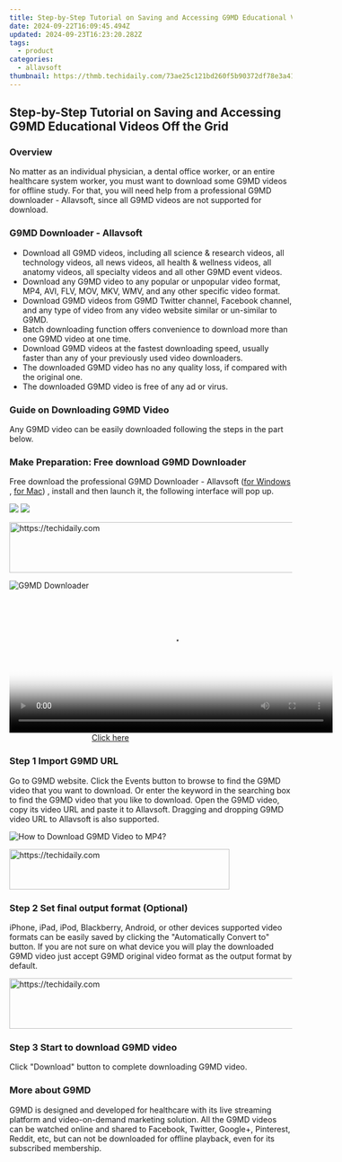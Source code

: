 ```yaml
---
title: Step-by-Step Tutorial on Saving and Accessing G9MD Educational Videos Off the Grid
date: 2024-09-22T16:09:45.494Z
updated: 2024-09-23T16:23:20.282Z
tags:
  - product
categories:
  - allavsoft
thumbnail: https://thmb.techidaily.com/73ae25c121bd260f5b90372df78e3a41ba10341880dc21853871664b5973a4ab.jpg
---
```


## Step-by-Step Tutorial on Saving and Accessing G9MD Educational Videos Off the Grid

### Overview

No matter as an individual physician, a dental office worker, or an entire healthcare system worker, you must want to download some G9MD videos for offline study. For that, you will need help from a professional G9MD downloader - Allavsoft, since all G9MD videos are not supported for download.

### G9MD Downloader - Allavsoft

* Download all G9MD videos, including all science & research videos, all technology videos, all news videos, all health & wellness videos, all anatomy videos, all specialty videos and all other G9MD event videos.
* Download any G9MD video to any popular or unpopular video format, MP4, AVI, FLV, MOV, MKV, WMV, and any other specific video format.
* Download G9MD videos from G9MD Twitter channel, Facebook channel, and any type of video from any video website similar or un-similar to G9MD.
* Batch downloading function offers convenience to download more than one G9MD video at one time.
* Download G9MD videos at the fastest downloading speed, usually faster than any of your previously used video downloaders.
* The downloaded G9MD video has no any quality loss, if compared with the original one.
* The downloaded G9MD video is free of any ad or virus.

### Guide on Downloading G9MD Video

Any G9MD video can be easily downloaded following the steps in the part below.

### Make Preparation: Free download G9MD Downloader

Free download the professional G9MD Downloader - Allavsoft ([for Windows](https://tools.techidaily.com/allavsoft/products/) , [for Mac](https://tools.techidaily.com/allavsoft/products/)) , install and then launch it, the following interface will pop up.

[![](https://www.allavsoft.com/how-to/../images/how-to/free-download-win.jpg)](https://tools.techidaily.com/allavsoft/products/) [![](https://www.allavsoft.com/how-to/../images/how-to/free-download-mac.jpg)](https://tools.techidaily.com/allavsoft/products/)

<!-- affiliate ads begin -->
<a href="https://appsumo.8odi.net/c/5597632/2082527/7443" target="_top" id="2082527">
  <img src="//a.impactradius-go.com/display-ad/7443-2082527" border="0" alt="https://techidaily.com" width="728" height="90"/>
</a>
<img height="0" width="0" src="https://appsumo.8odi.net/i/5597632/2082527/7443" style="position:absolute;visibility:hidden;" border="0" />
<!-- affiliate ads end -->

![G9MD Downloader](https://www.allavsoft.com/how-to/../images/allavsoft/screen-shot-600.jpg)

<!-- affiliate ads begin -->
<span id="1983549">
					<video width="576" height="240" style="cursor:pointer"
           poster="//a.impactradius-go.com/display-clicktoplayimage/1983549.png"
           onclick="if(!this.playClicked){this.play();this.setAttribute('controls',true);this.playClicked=true;}">
	   <source src="//a.impactradius-go.com/display-ad/22993-1983549">
	   <img src="//a.impactradius-go.com/display-clicktoplayimage/1983549.png" style="border: none; height: 100%; width: 100%; object-fit: contain">
	</video>
	<div style="width:360px;text-align:center"><a href="javascript:window.open(decodeURIComponent('https%3A%2F%2Fhomestyler.sjv.io%2Fc%2F5597632%2F1983549%2F22993'), '_blank');void(0);">Click here</a></div>
</span>
<img height="0" width="0" src="https://imp.pxf.io/i/5597632/1983549/22993" style="position:absolute;visibility:hidden;" border="0" />
<!-- affiliate ads end -->

### Step 1 Import G9MD URL

Go to G9MD website. Click the Events button to browse to find the G9MD video that you want to download. Or enter the keyword in the searching box to find the G9MD video that you like to download. Open the G9MD video, copy its video URL and paste it to Allavsoft. Dragging and dropping G9MD video URL to Allavsoft is also supported.

![How to Download G9MD Video to MP4?](https://www.allavsoft.com/how-to/../images/how-to/download-rtmp-video/download-rtmp-video.jpg)

<!-- affiliate ads begin -->
<a href="https://aligracehair.sjv.io/c/5597632/2135417/19272" target="_top" id="2135417">
  <img src="//a.impactradius-go.com/display-ad/19272-2135417" border="0" alt="https://techidaily.com" width="392" height="72"/>
</a>
<img height="0" width="0" src="https://aligracehair.sjv.io/i/5597632/2135417/19272" style="position:absolute;visibility:hidden;" border="0" />
<!-- affiliate ads end -->

### Step 2 Set final output format (Optional)

iPhone, iPad, iPod, Blackberry, Android, or other devices supported video formats can be easily saved by clicking the "Automatically Convert to" button. If you are not sure on what device you will play the downloaded G9MD video just accept G9MD original video format as the output format by default.

<!-- affiliate ads begin -->
<a href="https://coinrule.sjv.io/c/5597632/1610918/18409" target="_top" id="1610918">
  <img src="//a.impactradius-go.com/display-ad/18409-1610918" border="0" alt="https://techidaily.com" width="728" height="90"/>
</a>
<img height="0" width="0" src="https://coinrule.sjv.io/i/5597632/1610918/18409" style="position:absolute;visibility:hidden;" border="0" />
<!-- affiliate ads end -->

### Step 3 Start to download G9MD video

Click "Download" button to complete downloading G9MD video.

### More about G9MD

G9MD is designed and developed for healthcare with its live streaming platform and video-on-demand marketing solution. All the G9MD videos can be watched online and shared to Facebook, Twitter, Google+, Pinterest, Reddit, etc, but can not be downloaded for offline playback, even for its subscribed membership.

<ins class="adsbygoogle"
     style="display:block"
     data-ad-format="autorelaxed"
     data-ad-client="ca-pub-7571918770474297"
     data-ad-slot="1223367746"></ins>

<ins class="adsbygoogle"
     style="display:block"
     data-ad-client="ca-pub-7571918770474297"
     data-ad-slot="8358498916"
     data-ad-format="auto"
     data-full-width-responsive="true"></ins>




